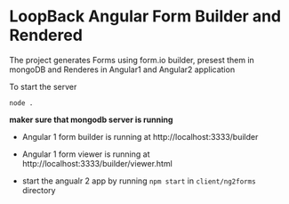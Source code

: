 # LoopBack Angular Form Builder and Rendered

The project generates Forms using form.io builder, presest them in mongoDB and Renderes in Angular1 and Angular2 application

To start the server 

`node .`

**maker sure that mongodb server is running**

 - Angular 1 form builder is running at http://localhost:3333/builder

 - Angular 1 form viewer is running at http://localhost:3333/builder/viewer.html

 - start the angualr 2 app by running `npm start` in `client/ng2forms` directory